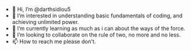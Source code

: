 - 👋 Hi, I’m @darthsidiou5
- 👀 I’m interested in understanding basic fundamentals of coding, and achieving unlimited power.
- 🌱 I’m currently learning as much as i can about the ways of the force. 
- 💞️ I’m looking to collaborate on the rule of two, no more and no less.
- 📫 How to reach me please don't.

<!---
darthsidiou5/darthsidiou5 is a ✨ special ✨ repository because its `README.md` (this file) appears on your GitHub profile.
You can click the Preview link to take a look at your changes.
--->
